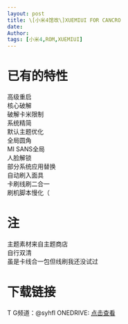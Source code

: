 ```yaml
---
layout: post
title: \[小米4馆改\]XUEMIUI FOR CANCRO 
date: 
Author:  
tags: [小米4,ROM,XUEMIUI]
---
```


# 已有的特性
高级重启  
核心破解  
破解卡米限制  
系统精简  
默认主题优化  
全局圆角  
MI SANS全局  
人脸解锁  
部分系统应用替换  
自动刷入面具  
卡刷线刷二合一  
刷机脚本慢化（  


# 注
主题素材来自主题商店  
自行双清  
虽是卡线合一包但线刷我还没试过  

# 下载链接  
T G频道：@syhfl
ONEDRIVE: [点击查看](https://wbmsy-my.sharepoint.com/:u:/g/personal/lswlc33_wbmsy_onmicrosoft_com/EYa5DApCD2tMvgf-wNjH5c4BxQifcL6FVUUyIBWZiZxdCw?e=5Bl3gr)
